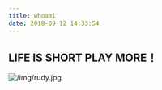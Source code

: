 ```yaml
---
title: whoami
date: 2018-09-12 14:33:54
---
```

## LIFE IS SHORT PLAY MORE！ ##

![/img/rudy.jpg](/img/rudy.jpg)